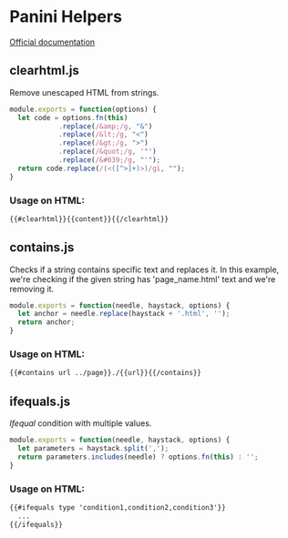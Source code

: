 # Panini Helpers
[Official documentation](https://get.foundation/sites/docs/panini.html#helpers)

## clearhtml.js
Remove unescaped HTML from strings.
```javascript
module.exports = function(options) {
  let code = options.fn(this)
            .replace(/&amp;/g, "&")
            .replace(/&lt;/g, "<")
            .replace(/&gt;/g, ">")
            .replace(/&quot;/g, '"')
            .replace(/&#039;/g, "'");
  return code.replace(/(<([^>]+)>)/gi, "");
}
```
### Usage on HTML:
```html
{{#clearhtml}}{{content}}{{/clearhtml}}
```

## contains.js
Checks if a string contains specific text and replaces it.
In this example, we're checking if the given string has 'page_name.html' text and we're removing it.
```javascript
module.exports = function(needle, haystack, options) {
  let anchor = needle.replace(haystack + '.html', '');
  return anchor;
}
```
### Usage on HTML:
```html
{{#contains url ../page}}./{{url}}{{/contains}}
```

## ifequals.js
_Ifequal_ condition with multiple values.
```javascript
module.exports = function(needle, haystack, options) {
  let parameters = haystack.split(',');
  return parameters.includes(needle) ? options.fn(this) : '';
}
```

### Usage on HTML:
```html
{{#ifequals type 'condition1,condition2,condition3'}}
  ...
{{/ifequals}}
```